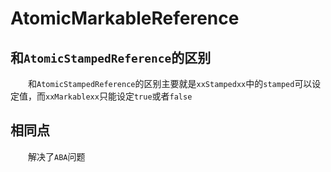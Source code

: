 # AtomicMarkableReference

## 和`AtomicStampedReference`的区别

&emsp;&emsp;和`AtomicStampedReference`的区别主要就是`xxStampedxx`中的`stamped`可以设定值，而`xxMarkablexx`只能设定`true`或者`false`

## 相同点

&emsp;&emsp;解决了`ABA`问题
